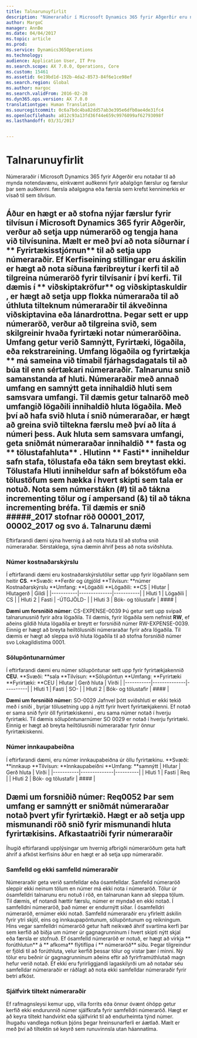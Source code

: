 ```yaml
---
title: Talnarunuyfirlit
description: "Númeraraðir í Microsoft Dynamics 365 fyrir Aðgerðir eru notaðar til að mynda notendavænu, einkvæmt auðkenni fyrir aðalgögn færslur og færslur þar sem auðkenni. færsla aðalgagna eða færsla sem krefst kennimerkis er vísað til sem <em>tilvísun</em>."
author: MargoC
manager: AnnBe
ms.date: 04/04/2017
ms.topic: article
ms.prod: 
ms.service: Dynamics365Operations
ms.technology: 
audience: Application User, IT Pro
ms.search.scope: AX 7.0.0, Operations, Core
ms.custom: 15461
ms.assetid: 6e19bd1d-192b-4da2-8573-84f6e1ce98ef
ms.search.region: Global
ms.author: margoc
ms.search.validFrom: 2016-02-28
ms.dyn365.ops.version: AX 7.0.0
translationtype: Human Translation
ms.sourcegitcommit: 0c6a7bdc4ba82dd57ab3e395e6dfb0ae4de31fc4
ms.openlocfilehash: a812c93a13fd36f44e659c9976099af62793098f
ms.lasthandoff: 03/31/2017


---
```


# <a name="number-sequence-overview"></a>Talnarunuyfirlit

Númeraraðir í Microsoft Dynamics 365 fyrir Aðgerðir eru notaðar til að mynda notendavænu, einkvæmt auðkenni fyrir aðalgögn færslur og færslur þar sem auðkenni. færsla aðalgagna eða færsla sem krefst kennimerkis er vísað til sem <em>tilvísun</em>.

Áður en hægt er að stofna nýjar færslur fyrir tilvísun í Microsoft Dynamics 365 fyrir Aðgerðir, verður að setja upp númeraröð og tengja hana við tilvísunina. Mælt er með því að nota síðurnar í ** Fyrirtækisstjórnun** til að setja upp númeraraðir. Ef Kerfiseining stillingar eru áskilin er hægt að nota síðuna færibreytur í kerfi til að tilgreina númeraröð fyrir tilvísanir í því kerfi. Til dæmis í ** viðskiptakröfur** og **viðskiptaskuldir** , er hægt að setja upp flokka númeraraða til að úthluta tilteknum númeraraðir til ákveðinna viðskiptavina eða lánardrottna. Þegar sett er upp númeraröð, verður að tilgreina svið, sem skilgreinir hvaða fyrirtæki notar númeraröðina. Umfang getur verið **Samnýtt**, **Fyrirtæki**, **lögaðila**, eða **rekstrareining**. Umfang **lögaðila** og **fyrirtækja ** má sameina við **tímabil fjárhagsdagatals** til að búa til enn sértækari númeraraðir. Talnarunu snið samanstanda af hluti. Númeraraðir með annað umfang en **samnýtt** geta innihaldið hluti sem samsvara umfangi. Til dæmis getur talnaröð með umfangið **lögaðili** innihaldið hluta lögaðila. Með því að hafa svið hluta í snið númeraraðar, er hægt að greina svið tiltekna færslu með því að líta á númeri þess. Auk hluta sem samsvara umfangi, geta sniðmát númeraraðar innihaldið ** fasta** og ** tölustafahluta** . Hlutinn ** Fasti** inniheldur safn stafa, tölustafa eða tákn sem breytast ekki. **Tölustafa** Hluti inniheldur safn af bókstöfum eða tölustöfum sem hækka í hvert skipti sem tala er notuð. Nota sem númerstákn (\#) til að tákna incrementing tölur og í ampersand (&) til að tákna incrementing bréfa. Til dæmis er snið \#\#\#\#\#\_2017 stofnar röð 00001\_2017, 00002\_2017 og svo á.
Talnarunu dæmi
------------------------

Eftirfarandi dæmi sýna hvernig á að nota hluta til að stofna snið númeraraðar. Sérstaklega, sýna dæmin áhrif þess að nota sviðshluta.
### <a name="expense-report-numbers"></a>Númer kostnaðarskýrslu

Í eftirfarandi dæmi eru kostnaðarskýrslutölur settar upp fyrir lögaðilann sem heitir **CS**. **Svæði: **Ferðir og útgjöld **Tilvísun: **númer Kostnaðarskýrslu **Umfang: **Lögaðili **Lögaðili: **CS
| Hlutar  | Hlutagerð | Gildi     |
|-----------|--------------|-----------|
| Hluti 1 | Lögaðili | CS        |
| Hluti 2 | Fasti     | -ÚTGJÖLD- |
| Hluti 3 | Bók- og tölustafir | \#\#\#\#  |

**Dæmi um forsniðið númer**: CS-EXPENSE-0039 Þú getur sett upp svipað talnarunusnið fyrir aðra lögaðila. Til dæmis, fyrir lögaðila sem nefnist **RW**, ef aðeins gildið hluta lögaðila er breytt er forsniðið númer RW-EXPENSE-0039. Einnig er hægt að breyta heiltölusniði númeraraðar fyrir aðra lögaðila. Til dæmis er hægt að sleppa svið hluta lögaðila til að stofna forsniðið númer svo Lokagildistíma 0001.

### <a name="sales-order-numbers"></a>Sölupöntunarnúmer

Í eftirfarandi dæmi eru númer sölupöntunar sett upp fyrir fyrirtækjakennið **CEU**. **Svæði: **sala **Tilvísun: **Sölupöntun **Umfang: **Fyrirtæki **Fyrirtæki: **CEU
| Hlutar  | Gerð hluta | Virði    |
|-----------|--------------|----------|
| Hluti 1 | Fasti     | SO-      |
| Hluti 2 | Bók- og tölustafir | \#\#\#\# |

**Dæmi um forsniðið númer:** SO-0029 Jafnvel þótt sviðshluti er ekki tekið með í sniði , byrjar tölusetning upp á nýtt fyrir hvert fyrirtækjakenni. Ef notað er sama snið fyrir öll fyrirtækiskenni , eru sama númer notað í hverju fyrirtæki. Til dæmis sölupöntunarnúmer SO 0029 er notað í hverju fyrirtæki. Einnig er hægt að breyta heiltölusniði númeraraðar fyrir önnur fyrirtækiskenni.

### <a name="purchase-requisition-numbers"></a>Númer innkaupabeiðna

Í eftirfarandi dæmi, eru númer innkaupabeiðna úr öllu fyrirtækinu. **Svæði: **innkaup **Tilvísun: **Innkaupabeiðni **Umfang: **samnýtt
| Hlutar  | Gerð hluta | Virði    |
|-----------|--------------|----------|
| Hluti 1 | Fasti     | Req      |
| Hluti 2 | Bók- og tölustafir | \#\#\#\# |

**Dæmi um forsniðið númer**: Req0052 Þar sem umfang er **samnýtt** er sniðmát númeraraðar notað þvert yfir fyrirtækið. Hægt er að setja upp mismunandi röð snið fyrir mismunandi hluta fyrirtækisins. Afkastaatriði fyrir númeraraðir
-----------------------------------------------

Íhugið eftirfarandi upplýsingar um hvernig afbrigði númeraröðum geta haft áhrif á afköst kerfisins áður en hægt er að setja upp númeraraðir.
### <a name="continuous-and-non-continuous-number-sequences"></a>Samfelld og ekki samfelld númeraraðir

Númeraraðir geta verið samfelldar eða ósamfelldar. Samfelld númeraröð sleppir ekki neinum tölum en númer má ekki nota í númeraröð. Tölur úr ósamfelldri talnarunu eru notuð í röð, en talnarunan kann að sleppa tölum. Til dæmis, ef notandi hættir færslu, númer er myndað en ekki notað. Í samfelldni númeraröð, það númer er endurnýtt síðar. Í ósamfelldri númeraröð, ernúmer ekki notað. Samfelld númeraraðir eru yfirleitt áskilin fyrir ytri skjöl, eins og innkaupapöntunum, sölupöntunum og reikningum. Hins vegar samfelldri númeraröð getur haft neikvæð áhrif svartíma kerfi þar sem kerfið að biðja um númer úr gagnagrunninum í hvert skipti nýtt skjal eða færsla er stofnuð. Ef ósamfelld númeraröð er notuð, er hægt að virkja ** forúthlutun** á ** afkoma** flýtiflipa í ** númeraröð** síðu. Þegar tilgreindur er fjöldi til að forúthluta, velur kerfið þessar tölur og vistar þær í minni. Ný tölur eru beðnir úr gagnagrunninum aðeins eftir að fyrirframúthlutað magn hefur verið notað. Ef ekki eru fyrirliggjandi lagaskilyrði um að notaðar séu samfelldar númeraraðir er ráðlagt að nota ekki samfelldar númeraraðir fyrir betri afköst.

### <a name="automatic-cleanup-of-number-sequences"></a>Sjálfvirk tiltekt númeraraðir

Ef rafmagnsleysi kemur upp, villa forrits eða önnur óvænt óhöpp getur kerfið ekki endurunnið númer sjálfkrafa fyrir samfelldri númeraröð. Hægt er að keyra tiltekt handvirkt eða sjálfvirkt til að endurheimta týnd númer. Íhugaðu vandlega notkun þjóns þegar hreinsunarferli er áætlað. Mælt er með því að tiltektin sé keyrð sem runuvinnsla utan háannatíma.




